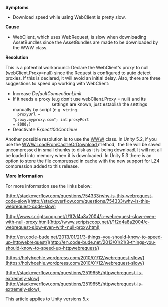 
        

**Symptoms** 

*   Download speed while using WebClient is pretty slow.

**Cause**  

*   WebClient, which uses WebRequest, is slow when downloading AssetBundles since the AssetBundles are made to be downloaded by the WWW class.

**Resolution** 

This is a potential workaround: Declare the WebClient's proxy to null (webClient.Proxy=null) since the Request is configured to auto detect proxies. If this is declared, it will avoid an initial delay. Also, there are three suggestions to speed up working with WebClient:

*   Increase  *DefaultConnectionLimit* 
*   If it needs a proxy (e.g don't use webClient.Proxy = null) and its                                              settings are known, just establish the settings manually by script (e.g  s<code class="csharp keyword">tring                 </code><code class="csharp plain">proxyUrl = </code><code class="csharp string">"proxy.myproxy.com"</code><code class="csharp plain">; </code><code class="csharp keyword">int</code> <code class="csharp plain">proxyPort = 8080;)</code>
*   Deactivate  *Expect100Continue* 

Another possible resolution is to use the [WWW](http://docs.unity3d.com/ScriptReference/WWW.html) class. In Unity 5.2, if you use the [WWW.LoadFromCacheOrDownload ](http://docs.unity3d.com/ScriptReference/WWW.LoadFromCacheOrDownload.html)method,  the file will be saved uncompressed in small chunks to disk as it is being download. It will not all be loaded into memory when it is downloaded. In Unity 5.3 there is an option to store the file compressed in cache with the new support for LZ4 compression added to this release. 

**More Information** 

For more information see the links below:

[http://stackoverflow.com/questions/754333/why-is-this-webrequest-code-slow](http://stackoverflow.com/questions/754333/why-is-this-webrequest-code-slow)

[http://www.scriptscoop.net/t/1f2d4a8a2004/c-webrequest-slow-even-with-null-proxy.html](http://www.scriptscoop.net/t/1f2d4a8a2004/c-webrequest-slow-even-with-null-proxy.html)

[http://en.code-bude.net/2013/01/21/3-things-you-should-know-to-speed-up-httpwebrequest/](http://en.code-bude.net/2013/01/21/3-things-you-should-know-to-speed-up-httpwebrequest/)

[https://holyhoehle.wordpress.com/2010/01/12/webrequest-slow/](https://holyhoehle.wordpress.com/2010/01/12/webrequest-slow/)

[http://stackoverflow.com/questions/2519655/httpwebrequest-is-extremely-slow](http://stackoverflow.com/questions/2519655/httpwebrequest-is-extremely-slow) 

This article applies to Unity versions 5.x

      